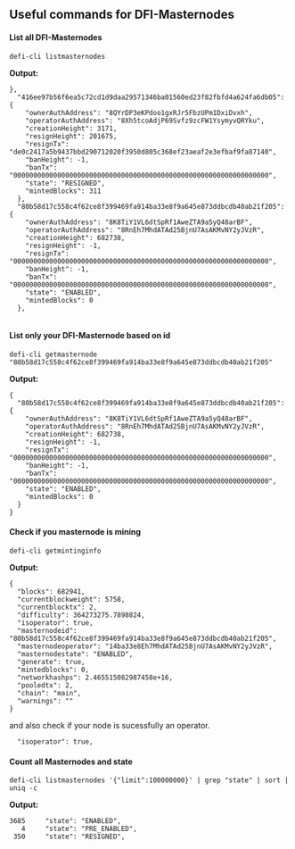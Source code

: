 ## Useful commands for DFI-Masternodes

#### List all DFI-Masternodes

`defi-cli listmasternodes`

**Output:**

```
},
  "416ee97b56f6ea5c72cd1d9daa29571346ba01560ed23f82fbfd4a624fa6db05": {
    "ownerAuthAddress": "8QYrDP3eKPdoo1gxRJr5FbzUPm1DxiDvxh",
    "operatorAuthAddress": "8Xh5tcoAdjP69Svfz9zcFW1YsymyvQRYku",
    "creationHeight": 3171,
    "resignHeight": 201675,
    "resignTx": "de0c2417a5b9437bbd290712020f3950d805c368ef23aeaf2e3efbaf9fa87140",
    "banHeight": -1,
    "banTx": "0000000000000000000000000000000000000000000000000000000000000000",
    "state": "RESIGNED",
    "mintedBlocks": 311
  },
  "80b58d17c558c4f62ce8f399469fa914ba33e8f9a645e873ddbcdb40ab21f205": {
    "ownerAuthAddress": "8K8TiY1VL6dtSpRf1AweZTA9a5yQ48arBF",
    "operatorAuthAddress": "8RnEh7MhdATAd25BjnU7AsAKMvNY2yJVzR",
    "creationHeight": 682738,
    "resignHeight": -1,
    "resignTx": "0000000000000000000000000000000000000000000000000000000000000000",
    "banHeight": -1,
    "banTx": "0000000000000000000000000000000000000000000000000000000000000000",
    "state": "ENABLED",
    "mintedBlocks": 0
  },


```

#### List only your DFI-Masternode based on id
 
`defi-cli getmasternode "80b58d17c558c4f62ce8f399469fa914ba33e8f9a645e873ddbcdb40ab21f205"`

**Output:**

```
{
  "80b58d17c558c4f62ce8f399469fa914ba33e8f9a645e873ddbcdb40ab21f205": {
    "ownerAuthAddress": "8K8TiY1VL6dtSpRf1AweZTA9a5yQ48arBF",
    "operatorAuthAddress": "8RnEh7MhdATAd25BjnU7AsAKMvNY2yJVzR",
    "creationHeight": 682738,
    "resignHeight": -1,
    "resignTx": "0000000000000000000000000000000000000000000000000000000000000000",
    "banHeight": -1,
    "banTx": "0000000000000000000000000000000000000000000000000000000000000000",
    "state": "ENABLED",
    "mintedBlocks": 0
  }
}
```

#### Check if you masternode is mining

`defi-cli getmintinginfo` 

**Output:**

```
{ 
  "blocks": 682941,
  "currentblockweight": 5758,
  "currentblocktx": 2,
  "difficulty": 364273275.7898824,
  "isoperator": true,
  "masternodeid": "80b58d17c558c4f62ce8f399469fa914ba33e8f9a645e873ddbcdb40ab21f205",
  "masternodeoperator": "14ba33e8Eh7MhdATAd25BjnU7AsAKMvNY2yJVzR",
  "masternodestate": "ENABLED",
  "generate": true,
  "mintedblocks": 0,
  "networkhashps": 2.465515082987458e+16,
  "pooledtx": 2,
  "chain": "main",
  "warnings": ""
}
```

and also check if your node is sucessfully an operator.

``` 
  "isoperator": true,
```


#### Count all Masternodes and state

`defi-cli listmasternodes '{"limit":100000000}' | grep "state" | sort | uniq -c `

**Output:**

```
3685     "state": "ENABLED",
   4     "state": "PRE_ENABLED",
 350     "state": "RESIGNED",
```


